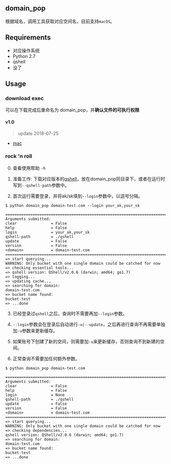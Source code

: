 ## domain_pop 

根据域名，调用工具获取对应空间名，目前支持`macOS`。

## Requirements

* 对应操作系统
* Python 2.7
* qshell
* 没了

## Usage

### download exec

可以在下载完成后重命名为 domain_pop，并**确认文件的可执行权限**

#### v1.0 

> update 2018-07-25

* [mac](http://pbmt9e0id.bkt.clouddn.com/domain_pop/domain_pop_mac_v1.0)

### rock 'n roll

0. 查看使用帮助 `-h` 

1. 准备工作: 下载对应版本的[qshell](https://developer.qiniu.com/kodo/tools/1302/qshell)，放在domain_pop同目录下，或者在运行时写到`--qshell-path`参数中。

2. 首次运行需要登录，并将ak/sk填到`--login`参数中，以逗号分隔。
```
$ python domain_pop domain-test.com --login your_ak,your_sk 

================================================================================
Arguments submitted:
clear               = False
help                = False
login               = your_ak,your_sk 
qshell-path         = ./qshell
update              = False
version             = False
<domain>            = domain-test.com
================================================================================
=> start querying...
WARNING: Only bucket with one single domain could be catched for now
=> checking essential tools...
=> qshell version: QShell/v2.0.6 (darwin; amd64; go1.7)
=> logging...
=> updating cache...
=> searching for domain:
domain-test.com
=> bucket name found:
bucket-test
=> ...done
```

3. 已经登录过`qshell`之后，查询时不需要再加`--login`参数。 

4. `--login`参数会在登录后自动进行`-u|--update`，之后再进行查询不再需要单独加`-u`参数来更新缓存。

5. 如果账号下创建了新的空间，则需要加`-u`来更新缓存，否则查询不到新建的空间。

6. 正常查询不需要加任何额外参数。
```
$ python domain_pop domain-test.com 

================================================================================
Arguments submitted:
clear               = False
help                = False
login               = None
qshell-path         = ./qshell 
update              = False
version             = False
<domain>            = domain-test.com 
================================================================================
=> start querying...
WARNING: Only bucket with one single domain could be catched for now
=> checking dependencies...
qshell version: QShell/v2.0.6 (darwin; amd64; go1.7)
=> searching for domain:
domain-test.com
=> bucket name found:
bucket-test
=> ...done
```

